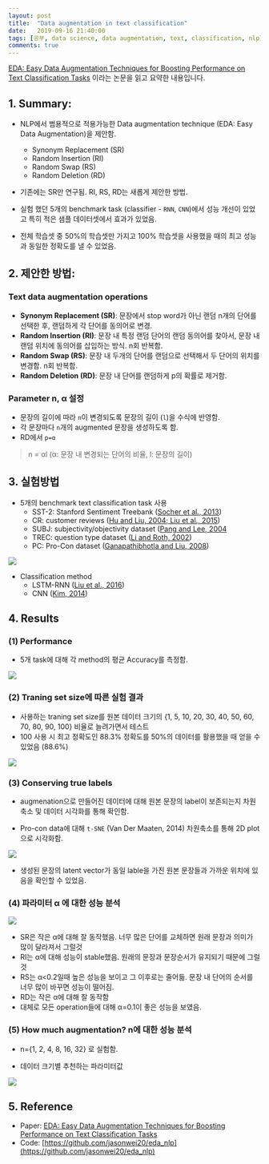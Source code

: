 ```yaml
---
layout: post
title:  "Data augmentation in text classification"
date:   2019-09-16 21:40:00
tags: [공부, data science, data augmentation, text, classification, nlp]
comments: true
---
```


[EDA: Easy Data Augmentation Techniques for Boosting Performance on
Text Classification Tasks](https://arxiv.org/pdf/1901.11196v1.pdf) 이라는 논문을 읽고 요약한 내용입니다.

## 1. Summary:

- NLP에서 범용적으로 적용가능한 Data augmentation technique (EDA: Easy Data Augmentation)을 제안함.
    - Synonym Replacement (SR)
    - Random Insertion (RI)
    - Random Swap (RS)
    - Random Deletion (RD)

- 기존에는 SR만 연구됨. RI, RS, RD는 새롭게 제안한 방법.
- 실험 했던 5개의 benchmark task (classifier - `RNN`, `CNN`)에서 성능 개선이 있었고 특히 적은 샘플 데이터셋에서 효과가 있었음.
- 전체 학습셋 중 50%의 학습셋만 가지고 100% 학습셋을 사용했을 때의 최고 성능과 동일한 정확도를 낼 수 있었음.

## 2. 제안한 방법:

### Text data augmentation operations
- **Synonym Replacement (SR)**: 문장에서 stop word가 아닌 랜덤 n개의 단어를 선택한 후, 랜덤하게 각 단어를 동의어로 변경.
- **Random Insertion (RI)**: 문장 내 특정 랜덤 단어의 랜덤 동의어를 찾아서, 문장 내 랜덤 위치에 동의어를 삽입하는 방식. n회 반복함.
- **Random Swap (RS)**: 문장 내 두개의 단어를 랜덤으로 선택해서 두 단어의 위치를 변경함. n회 반복함.
- **Random Deletion (RD)**: 문장 내 단어를 랜덤하게 p의 확률로 제거함.

### Parameter n, α 설정
- 문장의 길이에 따라 `n`이 변경되도록 문장의 길이 (`l`)을 수식에 반영함.
- 각 문장마다 `n`개의 augmented 문장을 생성하도록 함.
- RD에서 `p=α`

> n = αl (α: 문장 내 변경되는 단어의 비율, l: 문장의 길이)

## 3. 실험방법

- 5개의 benchmark text classification task 사용
    - SST-2: Stanford Sentiment Treebank ([Socher et al., 2013](https://github.com/AcademiaSinicaNLPLab/sentiment_dataset))
    - CR: customer reviews ([Hu and Liu, 2004; Liu et al., 2015](https://www.cs.uic.edu/~liub/FBS/sentiment-analysis.html))
    - SUBJ: subjectivity/objectivity dataset ([Pang and Lee, 2004](http://www.cs.cornell.edu/people/pabo/movie-review-data/)
    - TREC: question type dataset ([Li and Roth, 2002](https://cogcomp.seas.upenn.edu/Data/QA/QC/))
    - PC: Pro-Con dataset ([Ganapathibhotla and Liu, 2008](https://www.cs.uic.edu/~liub/FBS/sentiment-analysis.html#datasets))

![](https://user-images.githubusercontent.com/16538186/64959311-d715c680-d8cb-11e9-8d29-a02b0a91f3b9.png)

- Classification method
    - LSTM-RNN ([Liu et al., 2016](https://arxiv.org/pdf/1605.05101.pdf))
    - CNN ([Kim, 2014](https://www.aclweb.org/anthology/D14-1181))

## 4. Results

### (1) Performance

- 5개 task에 대해 각 method의 평균 Accuracy를 측정함.

![](https://user-images.githubusercontent.com/16538186/64959312-d715c680-d8cb-11e9-9186-265a0fe8fa33.png)

### (2) Traning set size에 따른 실험 결과

- 사용하는 traning set size를 원본 데이터 크기의 {1, 5, 10, 20, 30, 40, 50, 60, 70, 80, 90, 100} 비율로 늘려가면서 테스트
- 100 사용 시 최고 정확도인 88.3% 정확도를 50%의 데이터를 활용했을 때 얻을 수 있었음 (88.6%)

![](https://user-images.githubusercontent.com/16538186/64959313-d715c680-d8cb-11e9-9ef1-91e0805ad41e.png)

### (3) Conserving true labels

- augmenation으로 만들어진 데이터에 대해 원본 문장의 label이 보존되는지 차원 축소 및 데이터 시각화를 통해 확인함.

- Pro-con data에 대해 `t-SNE` (Van Der Maaten, 2014) 차원축소를 통해 2D plot으로 시각화함.

![](https://user-images.githubusercontent.com/16538186/64959314-d715c680-d8cb-11e9-8025-82e2cb901285.png)

- 생성된 문장의 latent vector가 동일 lable을 가진 원본 문장들과 가까운 위치에 있음을 확인할 수 있었음.

### (4) 파라미터 α 에 대한 성능 분석

![](https://user-images.githubusercontent.com/16538186/64959316-d7ae5d00-d8cb-11e9-9177-acca412d1ca9.png)

- SR은 작은 α에 대해 잘 동작했음. 너무 많은 단어를 교체하면 원래 문장과 의미가 많이 달라져서 그럴것
- RI는 α에 대해 성능이 stable했음. 원래의 문장과 문장순서가 유지되기 때문에 그럴것
- RS는 α<0.2일때 높은 성능을 보이고 그 이후로는 줄어듦. 문장 내 단어의 순서를 너무 많이 바꾸면 성능이 떨어짐.
- RD는 작은 α에 대해 잘 동작함
- 대체로 모든 operation들에 대해 α=0.1이 좋은 성능을 보였음.

### (5) How much augmentation? n에 대한 성능 분석

- n={1, 2, 4, 8, 16, 32} 로 실험함. 

- 데이터 크기별 추천하는 파라미터값

![](https://user-images.githubusercontent.com/16538186/64959310-d67d3000-d8cb-11e9-8f36-ff609370328a.png)

## 5. Reference
- Paper: [EDA: Easy Data Augmentation Techniques for Boosting Performance on
Text Classification Tasks](https://arxiv.org/pdf/1901.11196v1.pdf)
- Code: [https://github.com/jasonwei20/eda_nlp](https://github.com/jasonwei20/eda_nlp)
